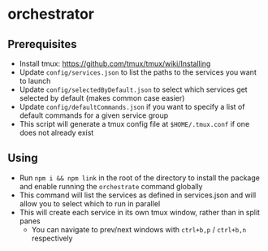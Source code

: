 # orchestrator

## Prerequisites
- Install tmux: https://github.com/tmux/tmux/wiki/Installing
- Update `config/services.json` to list the paths to the services you want to launch
- Update `config/selectedByDefault.json` to select which services get selected by default (makes common case easier)
- Update `config/defaultCommands.json` if you want to specify a list of default commands for a given service group
- This script will generate a tmux config file at `$HOME/.tmux.conf` if one does not already exist

## Using
- Run `npm i && npm link` in the root of the directory to install the package and enable running the `orchestrate` command globally
- This command will list the services as defined in services.json and will allow you to select which to run in parallel
- This will create each service in its own tmux window, rather than in split panes
    - You can navigate to prev/next windows with `ctrl+b,p` / `ctrl+b,n` respectively
